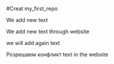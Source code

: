 #Creat my_first_repo

We add new text

We add new text through website


we will add again text

Розрешаем конфликт text in the website
